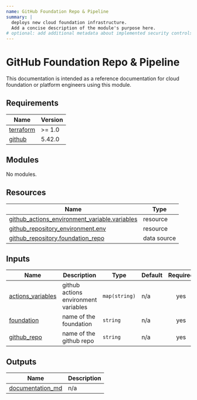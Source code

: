 ```yaml
---
name: GitHub Foundation Repo & Pipeline
summary: |
  deploys new cloud foundation infrastructure.
  Add a concise description of the module's purpose here.
# optional: add additional metadata about implemented security controls
---
```


# GitHub Foundation Repo & Pipeline

This documentation is intended as a reference documentation for cloud foundation or platform engineers using this module.

<!-- BEGIN_TF_DOCS -->
## Requirements

| Name | Version |
|------|---------|
| <a name="requirement_terraform"></a> [terraform](#requirement\_terraform) | >= 1.0 |
| <a name="requirement_github"></a> [github](#requirement\_github) | 5.42.0 |

## Modules

No modules.

## Resources

| Name | Type |
|------|------|
| [github_actions_environment_variable.variables](https://registry.terraform.io/providers/integrations/github/5.42.0/docs/resources/actions_environment_variable) | resource |
| [github_repository_environment.env](https://registry.terraform.io/providers/integrations/github/5.42.0/docs/resources/repository_environment) | resource |
| [github_repository.foundation_repo](https://registry.terraform.io/providers/integrations/github/5.42.0/docs/data-sources/repository) | data source |

## Inputs

| Name | Description | Type | Default | Required |
|------|-------------|------|---------|:--------:|
| <a name="input_actions_variables"></a> [actions\_variables](#input\_actions\_variables) | github actions environment variables | `map(string)` | n/a | yes |
| <a name="input_foundation"></a> [foundation](#input\_foundation) | name of the foundation | `string` | n/a | yes |
| <a name="input_github_repo"></a> [github\_repo](#input\_github\_repo) | name of the github repo | `string` | n/a | yes |

## Outputs

| Name | Description |
|------|-------------|
| <a name="output_documentation_md"></a> [documentation\_md](#output\_documentation\_md) | n/a |
<!-- END_TF_DOCS -->